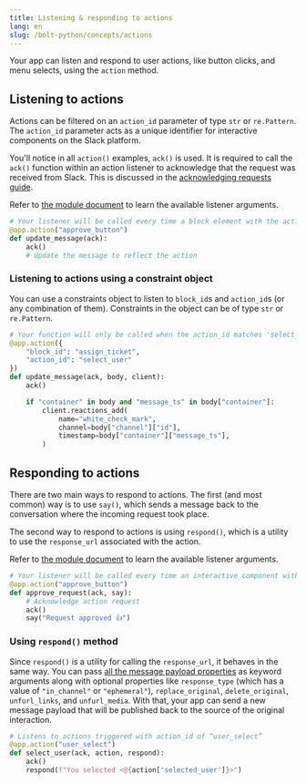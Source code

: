 ```yaml
---
title: Listening & responding to actions
lang: en
slug: /bolt-python/concepts/actions
---
```


Your app can listen and respond to user actions, like button clicks, and menu selects, using the `action` method.

## Listening to actions

Actions can be filtered on an `action_id` parameter of type `str` or `re.Pattern`. The `action_id` parameter acts as a unique identifier for interactive components on the Slack platform.

You'll notice in all `action()` examples, `ack()` is used. It is required to call the `ack()` function within an action listener to acknowledge that the request was received from Slack. This is discussed in the [acknowledging requests guide](/bolt-python/concepts/acknowledge).

Refer to [the module document](https://docs.slack.dev/bolt-python/reference/kwargs_injection/args.html) to learn the available listener arguments.

```python
# Your listener will be called every time a block element with the action_id "approve_button" is triggered
@app.action("approve_button")
def update_message(ack):
    ack()
    # Update the message to reflect the action
```

### Listening to actions using a constraint object

You can use a constraints object to listen to `block_id`s and `action_id`s (or any combination of them). Constraints in the object can be of type `str` or `re.Pattern`.

```python
# Your function will only be called when the action_id matches 'select_user' AND the block_id matches 'assign_ticket'
@app.action({
    "block_id": "assign_ticket",
    "action_id": "select_user"
})
def update_message(ack, body, client):
    ack()

    if "container" in body and "message_ts" in body["container"]:
        client.reactions_add(
            name="white_check_mark",
            channel=body["channel"]["id"],
            timestamp=body["container"]["message_ts"],
        )
```

## Responding to actions

There are two main ways to respond to actions. The first (and most common) way is to use `say()`, which sends a message back to the conversation where the incoming request took place.

The second way to respond to actions is using `respond()`, which is a utility to use the `response_url` associated with the action.

Refer to [the module document](https://docs.slack.dev/bolt-python/reference/kwargs_injection/args.html) to learn the available listener arguments.

```python
# Your listener will be called every time an interactive component with the action_id “approve_button” is triggered
@app.action("approve_button")
def approve_request(ack, say):
    # Acknowledge action request
    ack()
    say("Request approved 👍")
```

### Using `respond()` method

Since `respond()` is a utility for calling the `response_url`, it behaves in the same way. You can pass [all the message payload properties](/messaging/#payloads) as keyword arguments along with optional properties like `response_type` (which has a value of `"in_channel"` or `"ephemeral"`), `replace_original`, `delete_original`, `unfurl_links`, and `unfurl_media`. With that, your app can send a new message payload that will be published back to the source of the original interaction.

```python
# Listens to actions triggered with action_id of “user_select”
@app.action("user_select")
def select_user(ack, action, respond):
    ack()
    respond(f"You selected <@{action['selected_user']}>")
```